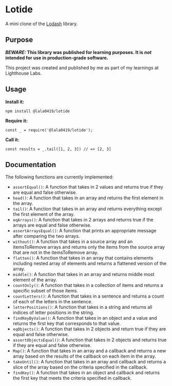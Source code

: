 # Lotide

A mini clone of the [Lodash](https://lodash.com) library.

## Purpose

**_BEWARE:_ This library was published for learning purposes. It is _not_ intended for use in production-grade software.**

This project was created and published by me as part of my learnings at Lighthouse Labs.

## Usage

**Install it:**

`npm install @lala0419/lotide`

**Require it:**

`const _ = require('@lala0419/lotide');`

**Call it:**

`const results = _.tail([1, 2, 3]) // => [2, 3]`

## Documentation

The following functions are currently implemented:

- `assertEqual()`: A function that takes in 2 values and returns true if they are equal and false otherwise.
- `head()`: A function that takes in an array and returns the first element in the array.
- `tail()`: A function that takes in an array and returns everything except the first element of the array.
- `eqArrays()`: A function that takes in 2 arrays and returns true if the arrays are equal and false otherwise.
- `assertArraysEqual()`: A function that prints an appropriate message after comparing the two arrays.
- `without()`: A function that takes in a source array and an itemsToRemove arrays and returns only the items from the source array that are not in the itemsToRemove array.
- `flatten()`: A function that takes in an array that contains elements including nested array of elements and returns a flattened version of the array.
- `middle()`: A function that takes in an array and returns middle most element of the array.
- `countOnly()`: A function that takes in a collection of items and returns a specific subset of those items.
- `countLetters()`: A function that takes in a sentence and returns a count of each of the letters in the sentence.
- `letterPositions()`: A function that takes in a string and returns all indices of letter positions in the string.
- `findKeyByValue()`: A function that takes in an object and a value and returns the first key that corresponds to that value.
- `eqObjects()`: A function that takes in 2 objects and return true if they are equal and false otherwise.
- `assertObjectsEqual()`: A function that takes in 2 objects and returns true if they are equal and false otherwise.
- `Map()`: A function that takes in an array and a callback and returns a new array based on the results of the callback on each item in the array.
- `takeUntil()`: A function that takes in an array and callback and returns a slice of the array based on the criteria specified in the callback.
- `findKey()`: A function that takes in an object and callback and returns the first key that meets the criteria specified in callback.
